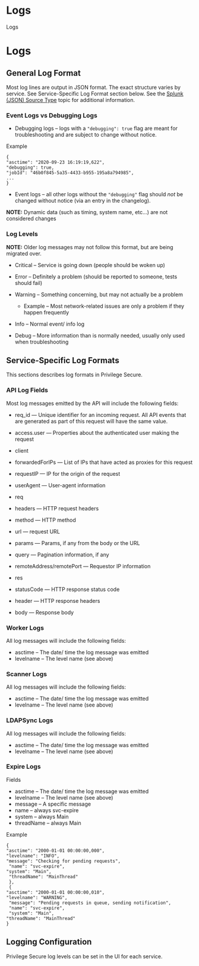 # Logs

Logs

# Logs

## General Log Format

Most log lines are output in JSON format. The exact structure varies by service. See
Service-Specific Log Format section below. See the
[Splunk (JSON) Source Type](/docs/privilegesecure/4.2/privilegesecure/discovery/integrations/siem/splunkjson.md)
topic for additional information.

### Event Logs vs Debugging Logs

- Debugging logs – logs with a `"debugging": true` flag are meant for troubleshooting and are
  subject to change without notice.

Example

```
{
"asctime": "2020-09-23 16:19:19,622",
"debugging": true,
"jobId": "46b0f845-5a35-4433-b955-195a8a794985",
...
}

```

- Event logs – all other logs without the `"debugging"` flag should _not_ be changed without notice
  (via an entry in the changelog).

**NOTE:** Dynamic data (such as timing, system name, etc...) are not considered changes

### Log Levels

**NOTE:** Older log messages may not follow this format, but are being migrated over.

- Critical – Service is going down (people should be woken up)
- Error – Definitely a problem (should be reported to someone, tests should fail)
- Warning – Something concerning, but may not actually be a problem

  - Example – Most network-related issues are only a problem if they happen frequently

- Info – Normal event/ info log
- Debug – More information than is normally needed, usually only used when troubleshooting

## Service-Specific Log Formats

This sections describes log formats in Privilege Secure.

### API Log Fields

Most log messages emitted by the API will include the following fields:

- req_id — Unique identifier for an incoming request. All API events that are generated as part of
  this request will have the same value.
- access.user — Properties about the authenticated user making the request
- client

- forwardedForIPs — List of IPs that have acted as proxies for this request
- requestIP — IP for the origin of the request
- userAgent — User-agent information

- req

- headers — HTTP request headers
- method — HTTP method
- url — request URL
- params — Params, if any from the body or the URL
- query — Pagination information, if any
- remoteAddress/remotePort — Requestor IP information

- res

- statusCode — HTTP response status code
- header — HTTP response headers
- body — Response body

### Worker Logs

All log messages will include the following fields:

- asctime – The date/ time the log message was emitted
- levelname – The level name (see above)

### Scanner Logs

All log messages will include the following fields:

- asctime – The date/ time the log message was emitted
- levelname – The level name (see above)

### LDAPSync Logs

All log messages will include the following fields:

- asctime – The date/ time the log message was emitted
- levelname – The level name (see above)

### Expire Logs

Fields

- asctime – The date/ time the log message was emitted
- levelname – The level name (see above)
- message – A specific message
- name – always svc-expire
- system – always Main
- threadName – always Main

Example

```
{
"asctime": "2000-01-01 00:00:00,000",
"levelname": "INFO",
"message": "Checking for pending requests",
 "name": "svc-expire",
"system": "Main",
 "threadName": "MainThread"
 },
 {
"asctime": "2000-01-01 00:00:00,010",
"levelname": "WARNING",
 "message": "Pending requests in queue, sending notification",
 "name": "svc-expire",
 "system": "Main",
"threadName": "MainThread"
}
```

## Logging Configuration

Privilege Secure log levels can be set in the UI for each service.
